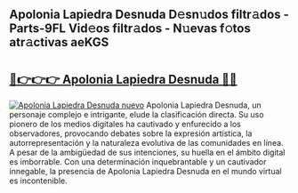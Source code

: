 ## Apolonia Lapiedra Desnuda D𝚎sn𝚞dos filtr𝚊dos - Parts-9FL Vid𝚎os filtr𝚊dos - N𝚞evas f𝚘tos atr𝚊ctivas aeKGS

# <h2><a href="http://mbcpdf.tromn.icu/?c=Apolonia+Lapiedra+Desnuda">🔗👉👉👉 Apolonia Lapiedra Desnuda 🔗🔗</a></h2>

[![Apolonia Lapiedra Desnuda nuevo](https://i.imgur.com/pEAQMta.gif)](http://mbcpdf.tromn.icu/?c=Apolonia+Lapiedra+Desnuda)
Apolonia Lapiedra Desnuda, un personaje complejo e intrigante, elude la clasificación directa. Su uso pionero de los medios digitales ha cautivado y enfurecido a los observadores, provocando debates sobre la expresión artística, la autorrepresentación y la naturaleza evolutiva de las comunidades en línea. A pesar de la ambigüedad de sus intenciones, su huella en el ámbito digital es imborrable. Con una determinación inquebrantable y un cautivador innegable, la presencia de Apolonia Lapiedra Desnuda en el mundo virtual es incontenible.
